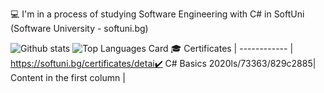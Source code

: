 
 💻 I'm in a process of studying Software Engineering with C# in SoftUni (Software University - softuni.bg)

![Github stats](https://github-readme-stats.vercel.app/api?username=tonchevaAleksandra&count_private=true&true&hide=issues&show_icons=true)
![Top Languages Card](https://github-readme-stats.vercel.app/api/top-langs/?username=YavorTsanev&layout=compact)
🎓 Certificates |
------------ |
https://softuni.bg/certificates/detai✔️ C# Basics 2020ls/73363/829c2885|
Content in the first column |
